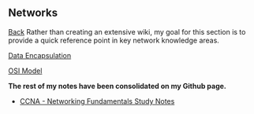 ## Networks
<a href="cache">Back</a>
Rather than creating an extensive wiki, my goal for this section is to provide a quick reference point in key network knowledge areas.

<a href="data-encapsulation">Data Encapsulation</a>

<a href="osi_model">OSI Model</a>

**The rest of my notes have been consolidated on my Github page.**
<ul>
    <li><a href="https://github.com/tinaellis/cybersecurity-notes/tree/main/CCNA" target="_blank">CCNA - Networking Fundamentals Study Notes</a></li>
</ul>